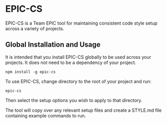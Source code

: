 # EPIC-CS

EPIC-CS is a Team EPIC tool for maintaining consistent code style setup across a variety of projects.

## Global Installation and Usage

It is intended that you install EPIC-CS globally to be used across your projects.
It does not need to be a dependency of your project.

```shell
npm install -g epic-cs
```

To use EPIC-CS, change directory to the root of your project and run:
```shell
epic-cs
```

Then select the setup options you wish to apply to that directory.

The tool will copy over any relevant setup files and create a STYLE.md file containing example commands to run.
